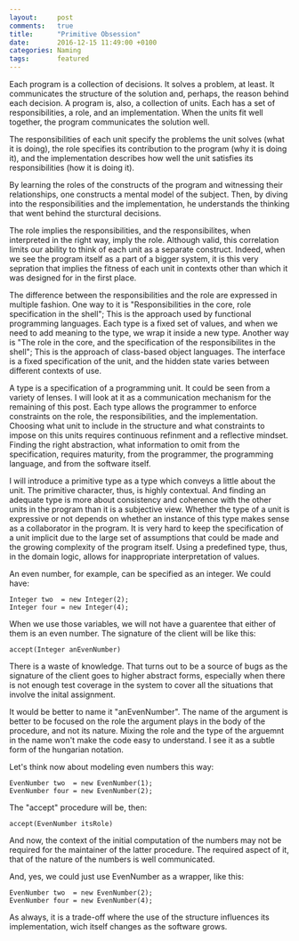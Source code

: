 ```yaml
---
layout:     post
comments:   true
title:      "Primitive Obsession"
date:       2016-12-15 11:49:00 +0100
categories: Naming
tags:       featured
---
```


Each program is a collection of decisions. It solves a problem, at least.
It communicates the structure of the solution and, perhaps, the reason behind each decision.
A program is, also, a collection of units. Each has a set of responsibilities,
a role, and an implementation.
When the units fit well together, the program communicates the solution well.

The responsibilities of each unit specify the problems the unit solves (what it is doing),
the role specifies its contribution to the program (why it is doing it),
and the implementation describes how well the unit satisfies its responsibilities
(how it is doing it).

By learning the roles of the constructs of the program and witnessing their relationships,
one constructs a mental model of the subject.
Then, by diving into the responsibilities and the implementation,
he understands the thinking that went behind the sturctural decisions.

The role implies the responsibilities, and
the responsibilites, when interpreted in the right way, imply the role.
Although valid,
this correlation limits our ability to think of each unit as a separate construct.
Indeed, when we see the program itself as a part of a bigger system,
it is this very sepration that implies the fitness
of each unit in contexts other than which it was designed for in the first place.

The difference between the responsibilities and the role are expressed
in multiple fashion.
One way to it is "Responsibilities in the core, role specification in the shell";
This is the approach used by functional programming languages.
Each type is a fixed set of values, and when we need to add meaning
to the type, we wrap it inside a new type.
Another way is
"The role in the core, and the specification of the responsibilites in the shell";
This is the approach of class-based object languages.
The interface is a fixed specification of the unit, and the hidden state
varies between different contexts of use.

A type is a specification of a programming unit.
It could be seen from a variety of lenses.
I will look at it as a communication mechanism for the remaining of this post.
Each type allows the programmer to enforce constraints on the role,
the responsibilities, and the implementation.
Choosing what unit to include in the structure
and what constraints to impose on this units
requires continuous refinment and a reflective mindset.
Finding the right abstraction, what information to omit from the specification,
requires maturity, from the programmer, the programming language,
and from the software itself.

I will introduce a primitive type as a type which conveys a little about the unit.
The primitive character, thus, is highly contextual.
And finding an adequate type is more about consistency and coherence
with the other units in the program than it is a subjective view.
Whether the type of a unit is expressive or not depends
on whether an instance of this type makes sense as a collaborator in the program.
It is very hard to keep the specification of a unit implicit
due to the large set of assumptions that could be made
and the growing complexity of the program itself.
Using a predefined type, thus, in the domain logic,
allows for inappropriate interpretation of values.

An even number, for example, can be specified as an integer. We could have:

```
Integer two  = new Integer(2);
Integer four = new Integer(4);
```

When we use those variables, we will not have a guarentee
that either of them is an even number.
The signature of the client will be like this:

```
accept(Integer anEvenNumber)
```

There is a waste of knowledge.
That turns out to be a source of bugs as the signature of the client
goes to higher abstract forms, especially when there is not enough test
coverage in the system to cover all the situations that involve the inital assignment.

It would be better to name it "anEvenNumber".
The name of the argument is better to be focused on the role the argument
plays in the body of the procedure, and not its nature.
Mixing the role and the type of the arguemnt in the name won't
make the code easy to understand.
I see it as a subtle form of the hungarian notation.

Let's think now about modeling even numbers this way:

```
EvenNumber two  = new EvenNumber(1);
EvenNumber four = new EvenNumber(2);
```

The "accept" procedure will be, then:

```
accept(EvenNumber itsRole)
```

And now, the context of the initial computation of the numbers may not be required
for the maintainer of the latter procedure.
The required aspect of it, that of the nature of the numbers is well communicated.


And, yes, we could just use EvenNumber as a wrapper, like this:

```
EvenNumber two  = new EvenNumber(2);
EvenNumber four = new EvenNumber(4);
```

As always, it is a trade-off where the use of the structure influences its
implementation, wich itself changes as the software grows.
